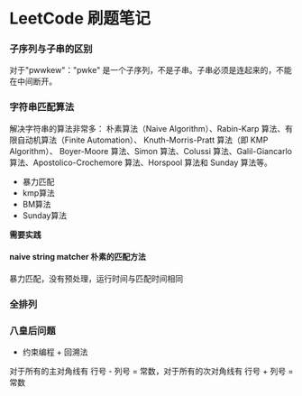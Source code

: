 
# LeetCode 刷题笔记

### 子序列与子串的区别
对于"pwwkew"："pwke" 是一个子序列，不是子串。子串必须是连起来的，不能在中间断开。


### 字符串匹配算法
解决字符串的算法非常多：
朴素算法（Naive Algorithm）、Rabin-Karp 算法、有限自动机算法（Finite Automation）、 Knuth-Morris-Pratt 算法（即 KMP Algorithm）、
Boyer-Moore 算法、Simon 算法、Colussi 算法、Galil-Giancarlo 算法、Apostolico-Crochemore 算法、Horspool 算法和 Sunday 算法等。
    

* 暴力匹配
* kmp算法
* BM算法
* Sunday算法

**需要实践**

#### naive string matcher 朴素的匹配方法
暴力匹配，没有预处理，运行时间与匹配时间相同



### 全排列

### 八皇后问题
* 约束编程 + 回溯法

对于所有的主对角线有 行号 - 列号 = 常数，对于所有的次对角线有 行号 + 列号 = 常数







